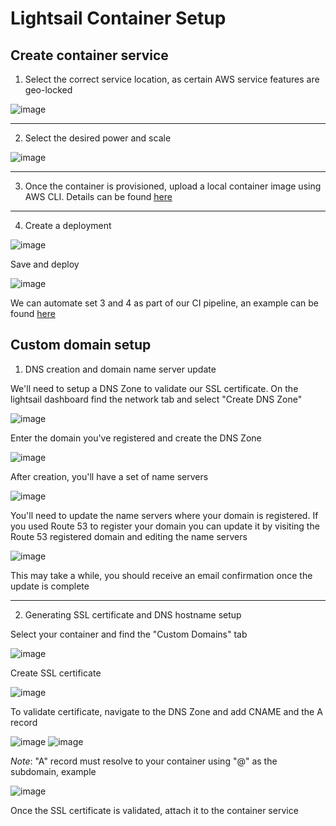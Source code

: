 # Lightsail Container Setup

## Create container service

1. Select the correct service location, as certain AWS service features are geo-locked

![image](https://user-images.githubusercontent.com/4997221/166152670-c00d0f58-238d-4ed8-b830-021aa7467426.png)

---

2. Select the desired power and scale

![image](https://user-images.githubusercontent.com/4997221/166152526-7a653aac-155f-47f1-91a0-acdb0774c042.png)

---

3. Once the container is provisioned, upload a local container image using AWS CLI. Details can be found [here](https://lightsail.aws.amazon.com/ls/docs/en_us/articles/amazon-lightsail-pushing-container-images)

---

4. Create a deployment

![image](https://user-images.githubusercontent.com/4997221/166153760-14bbd49c-13f4-44af-a0c7-98f067d1f81a.png)

Save and deploy

![image](https://user-images.githubusercontent.com/4997221/166153872-93cdef7c-29be-4cb6-b750-ea859f6aa112.png)

We can automate set 3 and 4 as part of our CI pipeline, an example can be found [here](https://github.com/adelinosousa/huh.sh/blob/main/CI/Build%20Push%20Deploy.yml)

## Custom domain setup

1. DNS creation and domain name server update

We'll need to setup a DNS Zone to validate our SSL certificate. On the lightsail dashboard find the network tab and select "Create DNS Zone"

![image](https://user-images.githubusercontent.com/4997221/166153992-2d02b311-9018-466e-b5f3-881ebd3300ac.png)

Enter the domain you've registered and create the DNS Zone

![image](https://user-images.githubusercontent.com/4997221/166154088-91a10372-681b-415a-b570-e152936fe2ec.png)

After creation, you'll have a set of name servers

![image](https://user-images.githubusercontent.com/4997221/166154334-9898f178-aa46-4fe6-9041-0f69b2166ff0.png)

You'll need to update the name servers where your domain is registered. If you used Route 53 to register your domain you can update it by visiting the Route 53 registered domain and editing the name servers

![image](https://user-images.githubusercontent.com/4997221/166154475-30684242-9326-4a9a-8c47-e5e42bddad72.png)

This may take a while, you should receive an email confirmation once the update is complete

---

2. Generating SSL certificate and DNS hostname setup

Select your container and find the "Custom Domains" tab

![image](https://user-images.githubusercontent.com/4997221/166154763-ef636949-982e-46d7-b8bc-4df9b07fbaae.png)

Create SSL certificate

![image](https://user-images.githubusercontent.com/4997221/166154837-c63e8637-e82b-4b78-a40e-7f65cdfe6862.png)

To validate certificate, navigate to the DNS Zone and add CNAME and the A record

![image](https://user-images.githubusercontent.com/4997221/166154993-4ff6bed4-b9cb-43a2-bedf-b022dd61b047.png)
![image](https://user-images.githubusercontent.com/4997221/166155352-b12e8f67-c0c6-4c75-8bfa-a1399a193de1.png)

*Note*: "A" record must resolve to your container using "@" as the subdomain, example

![image](https://user-images.githubusercontent.com/4997221/166155258-6c0d9ff2-6c5b-429c-b057-ac68d3f439a1.png)

Once the SSL certificate is validated, attach it to the container service



